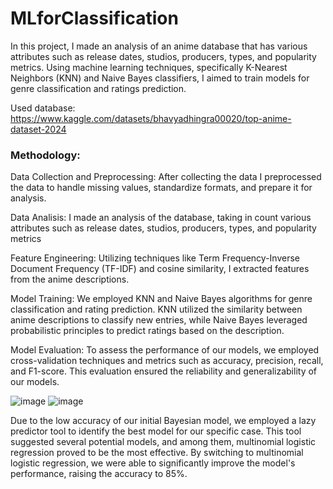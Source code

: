 # MLforClassification

In this project, I made an analysis of an anime database that has various attributes such as release dates, studios, producers, types, and popularity metrics. Using machine learning techniques, specifically K-Nearest Neighbors (KNN) and Naive Bayes classifiers, I aimed to train models for genre classification and ratings prediction.

Used database: https://www.kaggle.com/datasets/bhavyadhingra00020/top-anime-dataset-2024

### Methodology:
 
Data Collection and Preprocessing: After collecting the data I preprocessed the data to handle missing values, standardize formats, and prepare it for analysis.

Data Analisis: I made an analysis of the database, taking in count various attributes such as release dates, studios, producers, types, and popularity metrics

Feature Engineering: Utilizing techniques like Term Frequency-Inverse Document Frequency (TF-IDF) and cosine similarity, I extracted features from the anime descriptions.

Model Training: We employed KNN and Naive Bayes algorithms for genre classification and rating prediction. KNN utilized the similarity between anime descriptions to classify new entries, while Naive Bayes leveraged probabilistic principles to predict ratings based on the description.

Model Evaluation: To assess the performance of our models, we employed cross-validation techniques and metrics such as accuracy, precision, recall, and F1-score. This evaluation ensured the reliability and generalizability of our models.


![image](https://github.com/27Steff/MLforClassification/assets/53145039/0c3c8072-7610-466e-81b9-f876093fd1b7)
![image](https://github.com/27Steff/MLforClassification/assets/53145039/c51d7304-8029-454d-8f63-4b47becba2ec)

Due to the low accuracy of our initial Bayesian model, we employed a lazy predictor tool to identify the best model for our specific case. This tool suggested several potential models, and among them, multinomial logistic regression proved to be the most effective. By switching to multinomial logistic regression, we were able to significantly improve the model's performance, raising the accuracy to 85%.


